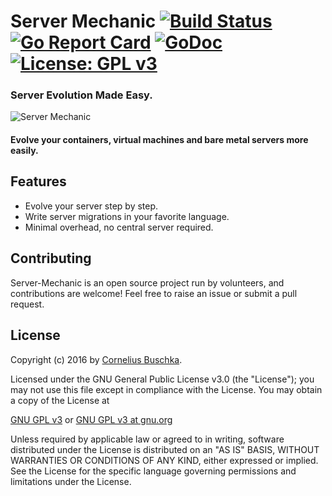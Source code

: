 # Server Mechanic [![Build Status](https://travis-ci.org/server-mechanic/mechanic.svg)](https://travis-ci.org/server-mechanic/mechanic) [![Go Report Card](https://goreportcard.com/badge/github.com/server-mechanic/mechanic)](https://goreportcard.com/report/github.com/server-mechanic/mechanic) [![GoDoc](https://godoc.org/github.com/server-mechanic/mechanic?status.svg)](https://godoc.org/github.com/server-mechanic/mechanic) [![License: GPL v3](https://img.shields.io/badge/License-GPL%20v3-blue.svg)](http://www.gnu.org/licenses/gpl-3.0)

### Server Evolution Made Easy.

![Server Mechanic](https://server-mechanic.github.io/website/images/mechanic.png "Server Mechanic")

#### Evolve your containers, virtual machines and bare metal servers more easily.

## Features

* Evolve your server step by step.
* Write server migrations in your favorite language.
* Minimal overhead, no central server required.

## Contributing

Server-Mechanic is an open source project run by volunteers, and contributions are welcome! Feel free to raise an issue or submit a pull request.

## License
Copyright (c) 2016 by [Cornelius Buschka](https://github.com/cbuschka).

Licensed under the GNU General Public License v3.0 (the "License");
you may not use this file except in compliance with the License.
You may obtain a copy of the License at

[GNU GPL v3](LICENSE) or [GNU GPL v3 at gnu.org](http://www.gnu.org/licenses/gpl-3.0.txt)

Unless required by applicable law or agreed to in writing, software
distributed under the License is distributed on an "AS IS" BASIS,
WITHOUT WARRANTIES OR CONDITIONS OF ANY KIND, either expressed or implied.
See the License for the specific language governing permissions and
limitations under the License.

